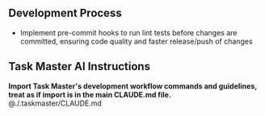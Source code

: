 ## Development Process

- Implement pre-commit hooks to run lint tests before changes are committed, ensuring code quality and faster release/push of changes

## Task Master AI Instructions

**Import Task Master's development workflow commands and guidelines, treat as if import is in the main CLAUDE.md file.**
@./.taskmaster/CLAUDE.md
